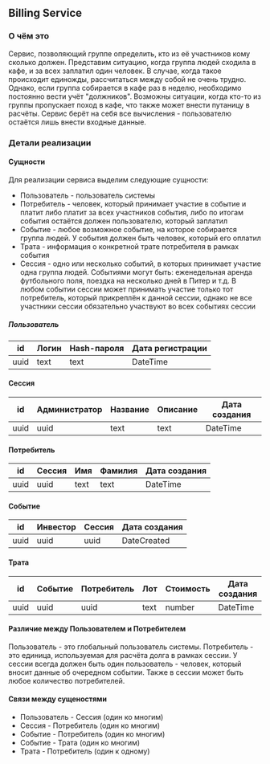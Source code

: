 ## Billing Service

### О чём это
Сервис, позволяющий группе определить, кто из её участников кому сколько
должен. Представим ситуацию, когда группа людей сходила в кафе, и за всех
заплатил один человек. В случае, когда такое происходит единожды,
рассчитаться между собой не очень трудно. Однако, если группа собирается
в кафе раз в неделю, необходимо постоянно вести учёт "должников".
Возможны ситуации, когда кто-то из группы пропускает поход в кафе, что
также может внести путаницу в расчёты. Сервис берёт на себя все
вычисления - пользователю остаётся лишь внести входные данные.

### Детали реализации
#### Сущности
Для реализации сервиса выделим следующие сущности:
* Пользователь - пользователь системы
* Потребитель - человек, который принимает участие в событие и платит
либо платит за всех участников события, либо по итогам события остаётся
должен пользователю, который заплатил
* Событие - любое возможное событие, на которое собирается группа людей.
У события должен быть человек, который его оплатил
* Трата - информация о конкретной трате потребителя в рамках события
* Сессия - одно или несколько событий, в которых принимает участие одна
группа людей. Событиями могут быть: еженедельная аренда футбольного поля,
поездка на несколько дней в Питер и т.д. В любом событии сессии может
принимать участие только тот потребитель, который прикреплён к данной
сессии, однако не все участники сессии обязательно участвуют во всех
событиях сессии

##### Пользователь
|  id | Логин | Hash-пароля | Дата регистрации |
| --- | ----- | ----------- | ---------------- |
| uuid|  text |        text |         DateTime |

#### Сессия
|  id | Администратор | Название | Описание | Дата создания |
| --- | ------------- | -------- | -------- | ------------- |
| uuid|          uuid |     text |     text |      DateTime |

#### Потребитель
|  id | Сессия |  Имя | Фамилия | Дата создания |
| --- | ------ | ---- | ------- | ------------- |
| uuid|   uuid | text |    text |      DateTime |

#### Событие
|   id | Инвестор | Сессия | Дата создания |
| ---- | -------- | ------ | ------------- |
| uuid |     uuid |   uuid |   DateCreated |

#### Трата
|   id | Событие | Потребитель |  Лот | Стоимость | Дата создания |
| ---- | ------- | ----------- | ---- | --------- | ------------- |
| uuid |    uuid |        uuid | text |    number |      DateTime |

#### Различие между Пользователем и Потребителем
Пользователь - это глобальный пользователь системы. Потребитель - это
единица, используемая для расчёта долга в рамках сессии. 
У сессии всегда должен быть один пользователь - человек, который
вносит данные об очередном событии. Также в сессии может быть любое
количество потребителей.

#### Связи между сущеностями
* Пользователь - Сессия (один ко многим)
* Сессия - Потребитель (один ко многим)
* Событие - Потребитель (один ко многим)
* Событие - Трата (один ко многим)
* Трата - Потребитель (один к одному)
